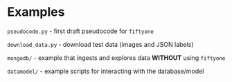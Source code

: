 # Examples

`pseudocode.py` - first draft pseudocode for `fiftyone`

`download_data.py` - download test data (images and JSON labels)

`mongodb/` - example that ingests and explores data **WITHOUT** using
`fiftyone`

`datamodel/` - example scripts for interacting with the database/model